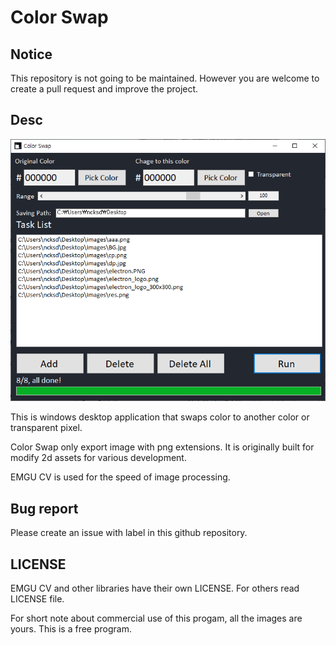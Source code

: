 # Color Swap
## Notice
This repository is not going to be maintained. However you are welcome to create a pull request and improve the project.

## Desc
![alt App Image](/img/color_swap.PNG)

This is windows desktop application that swaps color to another color or transparent pixel.

Color Swap only export image with png extensions. It is originally built for modify 2d assets for various development.

EMGU CV is used for the speed of image processing.

## Bug report
Please create an issue with label in this github repository.


## LICENSE
EMGU CV and other libraries have their own LICENSE. For others read LICENSE file.

For short note about commercial use of this progam, all the images are yours. This is a free program.
